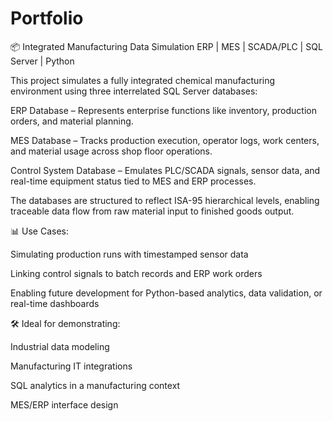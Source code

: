 # Portfolio
📦 Integrated Manufacturing Data Simulation
ERP | MES | SCADA/PLC | SQL Server | Python

This project simulates a fully integrated chemical manufacturing environment using three interrelated SQL Server databases:

ERP Database – Represents enterprise functions like inventory, production orders, and material planning.

MES Database – Tracks production execution, operator logs, work centers, and material usage across shop floor operations.

Control System Database – Emulates PLC/SCADA signals, sensor data, and real-time equipment status tied to MES and ERP processes.

The databases are structured to reflect ISA-95 hierarchical levels, enabling traceable data flow from raw material input to finished goods output.

📊 Use Cases:

Simulating production runs with timestamped sensor data

Linking control signals to batch records and ERP work orders

Enabling future development for Python-based analytics, data validation, or real-time dashboards

🛠️ Ideal for demonstrating:

Industrial data modeling

Manufacturing IT integrations

SQL analytics in a manufacturing context

MES/ERP interface design
